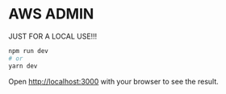 # AWS ADMIN

JUST FOR A LOCAL USE!!!

```bash
npm run dev
# or
yarn dev
```

Open [http://localhost:3000](http://localhost:3000) with your browser to see the result.
